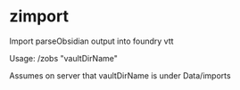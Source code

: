 # zimport
Import parseObsidian output into foundry vtt

Usage: /zobs "vaultDirName"

Assumes on server that vaultDirName is under Data/imports


